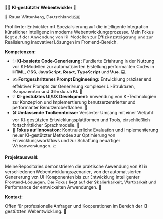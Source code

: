 👨‍💻 **KI-gestützter Webentwickler** 🚀

📍 Raum Wittenberg, Deutschland 🇩🇪

Profilierter Entwickler mit Spezialisierung auf die intelligente Integration künstlicher Intelligenz in moderne Webentwicklungsprozesse. Mein Fokus liegt auf der Anwendung von KI-Modellen zur Effizienzsteigerung und zur Realisierung innovativer Lösungen im Frontend-Bereich.

**Kompetenzen:**

* ✨ **KI-basierte Code-Generierung:** Fundierte Erfahrung in der Nutzung von KI-Modellen zur automatisierten Erstellung performanten Codes in **HTML**, **CSS**, **JavaScript**, **React**, **TypeScript** und **Vue**. 💻
* ✍️ **Fortgeschrittenes Prompt Engineering:** Entwicklung präziser und effektiver Prompts zur Generierung komplexer UI-Strukturen, Komponenten und Stile durch KI. 🧠
* 💡 **KI-gestütztes UI/UX Development:** Anwendung von KI-Technologien zur Konzeption und Implementierung benutzerzentrierter und performanter Benutzeroberflächen. 🎨
* 🛠️ **Umfassende Toolkenntnisse:** Versierter Umgang mit einer Vielzahl von KI-gestützten Entwicklungsplattformen und Tools, einschließlich fortschrittlicher Sprachmodelle. 🤖
* 🔬 **Fokus auf Innovation:** Kontinuierliche Evaluation und Implementierung neuer KI-gestützter Methoden zur Optimierung von Entwicklungsworkflows und zur Schaffung neuartiger Webanwendungen. 📈

**Projektauswahl:**

Meine Repositories demonstrieren die praktische Anwendung von KI in verschiedenen Webentwicklungsszenarien, von der automatisierten Generierung von UI-Komponenten bis zur Entwicklung intelligenter Frontend-Lösungen. Der Fokus liegt auf der Skalierbarkeit, Wartbarkeit und Performance der entwickelten Anwendungen. 📂

**Kontakt:**

Offen für professionelle Anfragen und Kooperationen im Bereich der KI-gestützten Webentwicklung. 📧
